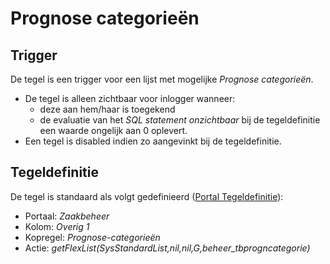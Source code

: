 # Prognose categorieën

## Trigger

De tegel is een trigger voor een lijst met mogelijke *Prognose categorieën*.

- De tegel is alleen zichtbaar voor inlogger wanneer:
  - deze aan hem/haar is toegekend
  - de evaluatie van het *SQL statement onzichtbaar* bij de tegeldefinitie een waarde ongelijk aan 0 oplevert.
- Een tegel is disabled indien zo aangevinkt bij de tegeldefinitie.

## Tegeldefinitie

De tegel is standaard als volgt gedefinieerd ([Portal Tegeldefinitie](/docs/instellen_inrichten/portaldefinitie/portal_tegel.md)):

- Portaal: *Zaakbeheer*
- Kolom: *Overig 1*
- Kopregel: *Prognose-categorieën*
- Actie: *getFlexList(SysStandardList,nil,nil,G,beheer_tbprogncategorie)*
